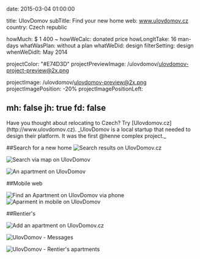 date: 2015-03-04 01:00:00

title: UlovDomov
subTitle: Find your new home
web: www.ulovdomov.cz
country: Czech republic

howMuch: $ 1 400 ~
howWeCalc: donated price
howLongItTake: 16 man-days
whatWasPlan: without a plan
whatWeDid: design
filterSetting: design
whenWeDidIt: May 2014

projectColor: "#E74D3D"
projectPreviewImage: /ulovdomov/ulovdomov-project-preview@2x.png

projectImage: /ulovdomov/ulovdomov-preview@2x.png
projectImagePosition: -20%
projectImagePositionLeft:

mh: false
jh: true
fd: false
---



<div id="description" class="description">
Have you thought about relocating to Czech? Try [Ulovdomov.cz](http://www.ulovdomov.cz).
_UlovDomov is a local startup that needed to design their platform. It was the first @henne complex project._
</div>

##Search for a new home
<img class="lazyload container-page"
  data-src="/ulovdomov/ulovdomov-search-results.png"
  data-srcset="/ulovdomov/ulovdomov-search-results@2x.png 2000w,
          /ulovdomov/ulovdomov-search-results.png 1280w,
          /ulovdomov/ulovdomov-search-results@small.png 800w,"
  sizes="100%"
  alt="Search results on UlovDomov.cz">

<img class="lazyload container-page left"
  data-src="/ulovdomov/ulovdomov-search-map-result.png"
  data-srcset="/ulovdomov/ulovdomov-search-map-result@2x.png 2000w,
          /ulovdomov/ulovdomov-search-map-result.png 1280w,
          /ulovdomov/ulovdomov-search-map-result.png 800w,"
  sizes="100%"
  alt="Search via map on UlovDomov">

<img class="lazyload container-page right"
  data-src="/ulovdomov/ulovdomov-search-apartment.png"
  data-srcset="/ulovdomov/ulovdomov-search-apartment@2x.png 2000w,
          /ulovdomov/ulovdomov-search-apartment.png 1280w,
          /ulovdomov/ulovdomov-search-apartment.png 800w,"
  sizes="100%"
  alt="An apartment on UlovDomov">

##Mobile web
<div class="portraits">
  <div class="portrait left">
    <img class="lazyload mobile-portrait"
    data-src="/ulovdomov/ulovdomov-mobile-search.png"
    data-srcset="/ulovdomov/ulovdomov-mobile-search@2x.png 2000w,
            /ulovdomov/ulovdomov-mobile-search.png 1280w,
            /ulovdomov/ulovdomov-mobile-search.png 800w,"
    sizes="100%"
    alt="Find an Apartment on UlovDomov via phone ">
  </div>
  <div class="portrait right">
    <img class="lazyload mobile-portrait"
    data-src="/ulovdomov/ulovdomov-mobile-apartment.png"
    data-srcset="/ulovdomov/ulovdomov-mobile-apartment@2x.png 2000w,
            /ulovdomov/ulovdomov-mobile-apartment.png 1280w,
            /ulovdomov/ulovdomov-mobile-apartment.png 800w,"
    sizes="100%"
    alt="Aparment in mobile on UlovDomov">
  </div>
</div>

##Rentier's

<img class="lazyload container-page"
  data-src="/ulovdomov/ulovdomov-user-add-home.png"
  data-srcset="/ulovdomov/ulovdomov-user-add-home@2x.png 2000w,
          /ulovdomov/ulovdomov-user-add-home.png 1280w,
          /ulovdomov/ulovdomov-user-add-home@small.png 800w,"
  sizes="100%"
  alt="Add an apartment on UlovDomov.cz">

<img class="lazyload container-page left"
  data-src="/ulovdomov/ulovdomov-user-messages.png"
  data-srcset="/ulovdomov/ulovdomov-user-messages@2x.png 2000w,
          /ulovdomov/ulovdomov-user-messages.png 1280w,
          /ulovdomov/ulovdomov-user-messages.png 800w,"
  sizes="100%"
  alt="UlovDomov - Messages">

<img class="lazyload container-page right"
  data-src="/ulovdomov/ulovdomov-user-apartments.png"
  data-srcset="/ulovdomov/ulovdomov-user-apartments@2x.png 2000w,
          /ulovdomov/ulovdomov-user-apartments.png 1280w,
          /ulovdomov/ulovdomov-user-apartments.png 800w,"
  sizes="100%"
  alt="UlovDomov - Rentier's apartments">


